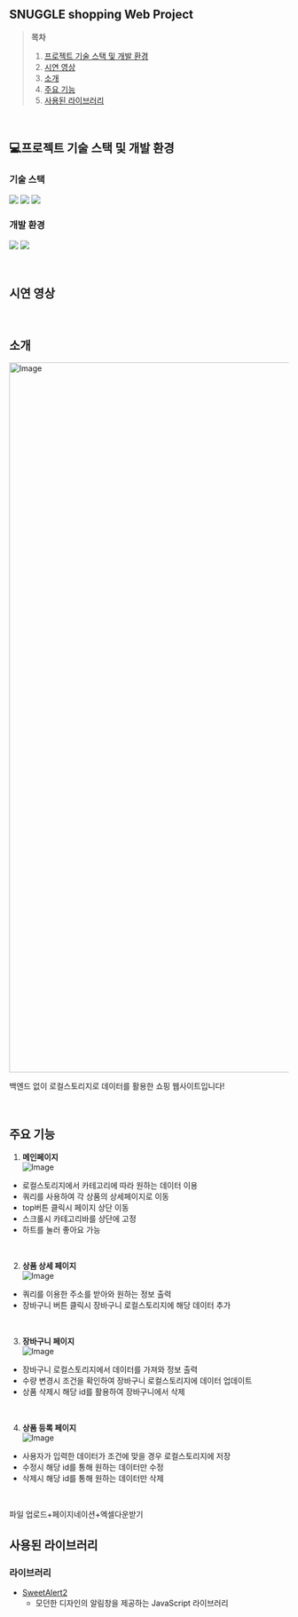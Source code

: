 ## SNUGGLE shopping Web Project

> **목차**
> 1. [프로젝트 기술 스택 및 개발 환경](#프로젝트-기술-스택-및-개발-환경)
> 2. [시연 영상](#시연-영상)
> 3. [소개](#소개)
> 4. [주요 기능](#주요-기능)
> 5. [사용된 라이브러리](#사용된-라이브러리)

</br>

## 💻프로젝트 기술 스택 및 개발 환경
### 기술 스택
<img 
src="https://img.shields.io/badge/html5-%23E34F26.svg?&style=for-the-badge&logo=html5&logoColor=white" />
<img src="https://img.shields.io/badge/css3-%231572B6.svg?&style=for-the-badge&logo=css3&logoColor=white" />
<img src="https://img.shields.io/badge/javascript-%23F7DF1E.svg?&style=for-the-badge&logo=javascript&logoColor=black" />
### 개발 환경
<img src="https://img.shields.io/badge/visual%20studio%20code-%23007ACC.svg?&style=for-the-badge&logo=visual%20studio%20code&logoColor=white" /> <img src="https://img.shields.io/badge/github-%23181717.svg?&style=for-the-badge&logo=github&logoColor=white" />

<br>

## 시연 영상


<br>

## 소개
<img width="1280" alt="Image" src="https://github.com/user-attachments/assets/375873ff-5341-4142-9b33-2aa5ddbce685" />

백엔드 없이 로컬스토리지로 데이터를 활용한 쇼핑 웹사이트입니다!

<br>

## 주요 기능
1. **메인페이지**</br>
![Image](https://github.com/user-attachments/assets/55f000db-51f6-48a5-b305-8ce0d56a9443)
  - 로컬스토리지에서 카테고리에 따라 원하는 데이터 이용</br>
  - 쿼리를 사용하여 각 상품의 상세페이지로 이동</br>
  - top버튼 클릭시 페이지 상단 이동</br>
  - 스크롤시 카테고리바를 상단에 고정</br>
  - 하트를 눌러 좋아요 가능</br>

</br>

2. **상품 상세 페이지**</br>
![Image](https://github.com/user-attachments/assets/37f55104-6006-4658-b40c-c47378e57f95)
  - 쿼리를 이용한 주소를 받아와 원하는 정보 출력</br>
  - 장바구니 버튼 클릭시 장바구니 로컬스토리지에 해당 데이터 추가</br>

</br>

3. **장바구니 페이지**</br>
![Image](https://github.com/user-attachments/assets/1e8be959-c56a-4cdf-9e0e-3932d439104a)
  - 장바구니 로컬스토리지에서 데이터를 가져와 정보 출력</br>
  - 수량 변경시 조건을 확인하여 장바구니 로컬스토리지에 데이터 업데이트</br>
  - 상품 삭제시 해당 id를 활용하여 장바구니에서 삭제</br>

</br>

4. **상품 등록 페이지**</br>
![Image](https://github.com/user-attachments/assets/5a96dd1b-594f-41b4-8757-c4a8a2d79a28)
  - 사용자가 입력한 데이터가 조건에 맞을 경우 로컬스토리지에 저장</br>
  - 수정시 해당 id를 통해 원하는 데이터만 수정</br>
  - 삭제시 해당 id를 통해 원하는 데이터만 삭제</br>

</br>

파일 업로드+페이지네이션+엑셀다운받기

## 사용된 라이브러리
### 라이브러리
- [SweetAlert2](https://sweetalert2.github.io/)
  - 모던한 디자인의 알림창을 제공하는 JavaScript 라이브러리




